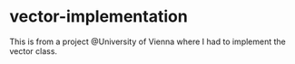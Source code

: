# vector-implementation
This is from a project @University of Vienna where I had to implement the vector class.
